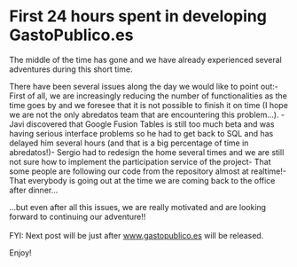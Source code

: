 <!--
slug: first-24-hours-spent-in-developing-gastopublico-es
date: Sun Apr 18 2010 04:45:55 GMT+0100 (BST)
tags: sprintcode, abredatos, open source, opendata
title: First 24 hours spent in developing GastoPublico.es
id: 529696977
link: http://blog.vizzuality.com/post/529696977/first-24-hours-spent-in-developing-gastopublico-es
raw: {"blog_name":"vizzuality","id":529696977,"post_url":"http://blog.vizzuality.com/post/529696977/first-24-hours-spent-in-developing-gastopublico-es","slug":"first-24-hours-spent-in-developing-gastopublico-es","type":"text","date":"2010-04-18 03:45:55 GMT","timestamp":1271562355,"state":"published","format":"html","reblog_key":"auJfB8Jl","tags":["sprintcode","abredatos","open source","opendata"],"short_url":"http://tmblr.co/ZQVgQyVaeZH","highlighted":[],"note_count":1,"title":"First 24 hours spent in developing GastoPublico.es","body":"<p>The middle of the time has gone and we have already experienced several adventures during this short time.</p>\n<p>There have been several issues along the day we would like to point out:- First of all, we are increasingly reducing the number of functionalities as the time goes by and we foresee that it is not possible to finish it on time (I hope we are not the only abredatos team that are encountering this problem&hellip;). - Javi discovered that Google Fusion Tables is still too much beta and was having serious interface problems so he had to get back to SQL and has delayed him several hours (and that is a big percentage of time in abredatos!)- Sergio had to redesign the home several times and we are still not sure how to implement the participation service of the project- That some people are following our code from the repository almost at realtime!- That everybody is going out at the time we are coming back to the office after dinner&hellip;</p>\n<p>&hellip;but even after all this issues, we are really motivated and are looking forward to continuing our adventure!!<br/><br/>FYI: Next post will be just after <a title=\"gastopublico.es\">www.gastopublico.es</a> will be released.</p>\n<p>Enjoy!</p>","reblog":{"tree_html":"","comment":"<p>The middle of the time has gone and we have already experienced several adventures during this short time.</p>\n<p>There have been several issues along the day we would like to point out:- First of all, we are increasingly reducing the number of functionalities as the time goes by and we foresee that it is not possible to finish it on time (I hope we are not the only abredatos team that are encountering this problem&hellip;).&nbsp;- Javi discovered that Google Fusion Tables is still too much beta and was having serious interface problems so he had to get back to SQL and has delayed him several hours (and that is a big percentage of time in abredatos!)- Sergio had to redesign the home several times and we are still not sure how to implement the participation service of the project- That some people are following our code from the repository almost at realtime!- That everybody is going out at the time we are coming back to the office after dinner&hellip;</p>\n<p>&hellip;but even after all this issues, we are really motivated and are looking forward to continuing our adventure!!<br><br>FYI: Next post will be just after <a title=\"gastopublico.es\">www.gastopublico.es</a> will be released.</p>\n<p>Enjoy!</p>"},"trail":[{"blog":{"name":"vizzuality","theme":{"avatar_shape":"square","background_color":"#FAFAFA","body_font":"Helvetica Neue","header_bounds":"","header_image":"http://assets.tumblr.com/images/default_header/optica_pattern_09.png?_v=abe6f565397f54e880c2b76e6fc2022e","header_image_focused":"http://assets.tumblr.com/images/default_header/optica_pattern_09_focused_v3.png?_v=abe6f565397f54e880c2b76e6fc2022e","header_image_scaled":"http://assets.tumblr.com/images/default_header/optica_pattern_09_focused_v3.png?_v=abe6f565397f54e880c2b76e6fc2022e","header_stretch":true,"link_color":"#529ECC","show_avatar":true,"show_description":true,"show_header_image":true,"show_title":true,"title_color":"#444444","title_font":"Gibson","title_font_weight":"bold"}},"post":{"id":"529696977"},"content":"<p>The middle of the time has gone and we have already experienced several adventures during this short time.</p>\n<p>There have been several issues along the day we would like to point out:- First of all, we are increasingly reducing the number of functionalities as the time goes by and we foresee that it is not possible to finish it on time (I hope we are not the only abredatos team that are encountering this problem…). - Javi discovered that Google Fusion Tables is still too much beta and was having serious interface problems so he had to get back to SQL and has delayed him several hours (and that is a big percentage of time in abredatos!)- Sergio had to redesign the home several times and we are still not sure how to implement the participation service of the project- That some people are following our code from the repository almost at realtime!- That everybody is going out at the time we are coming back to the office after dinner…</p>\n<p>…but even after all this issues, we are really motivated and are looking forward to continuing our adventure!!<br><br>FYI: Next post will be just after <a title=\"gastopublico.es\">www.gastopublico.es</a> will be released.</p>\n<p>Enjoy!</p>","content_raw":"<p>The middle of the time has gone and we have already experienced several adventures during this short time.</p>\r\n<p>There have been several issues along the day we would like to point out:- First of all, we are increasingly reducing the number of functionalities as the time goes by and we foresee that it is not possible to finish it on time (I hope we are not the only abredatos team that are encountering this problem...).&nbsp;- Javi discovered that Google Fusion Tables is still too much beta and was having serious interface problems so he had to get back to SQL and has delayed him several hours (and that is a big percentage of time in abredatos!)- Sergio had to redesign the home several times and we are still not sure how to implement the participation service of the project- That some people are following our code from the repository almost at realtime!- That everybody is going out at the time we are coming back to the office after dinner...</p>\r\n<p>...but even after all this issues, we are really motivated and are looking forward to continuing our adventure!!<br><br>FYI: Next post will be just after <a title=\"gastopublico.es\">www.gastopublico.es</a> will be released.</p>\r\n<p>Enjoy!</p>","is_current_item":true,"is_root_item":true}]}
publish: 2010-04-018
-->


First 24 hours spent in developing GastoPublico.es
==================================================

The middle of the time has gone and we have already experienced several
adventures during this short time.

There have been several issues along the day we would like to point
out:- First of all, we are increasingly reducing the number of
functionalities as the time goes by and we foresee that it is not
possible to finish it on time (I hope we are not the only abredatos team
that are encountering this problem…). - Javi discovered that Google
Fusion Tables is still too much beta and was having serious interface
problems so he had to get back to SQL and has delayed him several hours
(and that is a big percentage of time in abredatos!)- Sergio had to
redesign the home several times and we are still not sure how to
implement the participation service of the project- That some people are
following our code from the repository almost at realtime!- That
everybody is going out at the time we are coming back to the office
after dinner…

…but even after all this issues, we are really motivated and are looking
forward to continuing our adventure!!\
\
FYI: Next post will be just after www.gastopublico.es will be released.

Enjoy!

